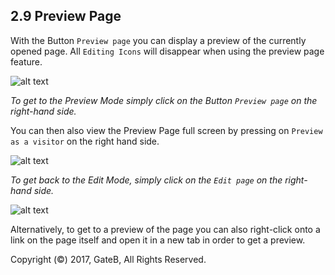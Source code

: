 ## 2.9 Preview Page


With the Button `Preview page` you can display a preview of the currently opened page. All `Editing Icons` will disappear when using the preview page feature.

![alt text](//reference/dummy.png "this is a placeholder")

*To get to the Preview Mode simply click on the Button `Preview page` on the right-hand side.*

You can then also view the Preview Page full screen by pressing on `Preview as a visitor` on the right hand side.

![alt text](//reference/dummy.png "this is a placeholder")

*To get back to the Edit Mode, simply click on the `Edit page` on the right-hand side.*

![alt text](//reference/dummy.png "this is a placeholder")

Alternatively, to get to a preview of the page you can also right-click onto a link on the page itself and open it in a new tab in order to get a preview.

Copyright (©) 2017, GateB, All Rights Reserved.
